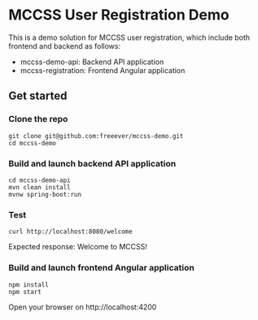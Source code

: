 # MCCSS User Registration Demo
This is a demo solution for MCCSS user registration, which include both frontend and backend as follows:

+ mccss-demo-api: Backend API application
+ mccss-registration: Frontend Angular application

## Get started

### Clone the repo

```shell
git clone git@github.com:freeever/mccss-demo.git
cd mccss-demo
```

### Build and launch backend API application

```shell
cd mccss-demo-api
mvn clean install
mvnw spring-boot:run
```

### Test
```shell
curl http://localhost:8080/welcome
```
Expected response: Welcome to MCCSS!

### Build and launch frontend Angular application

```shell
npm install
npm start
```

Open your browser on http://localhost:4200
